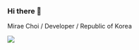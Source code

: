 ### Hi there 👋
Mirae Choi / Developer / Republic of Korea

<a href="mailto:pnenv@naver.com" target="_blank"><img src="https://img.shields.io/badge/Email-0BC904?style=flat-square&logo=Mail.Ru&logoColor=white&link=mailto:pnenv@naver.com"/></a>
<!--
**MiraeChoi/MiraeChoi** is a ✨ _special_ ✨ repository because its `README.md` (this file) appears on your GitHub profile.

Here are some ideas to get you started:

- 🔭 I’m currently working on ...
- 🌱 I’m currently learning ...
- 👯 I’m looking to collaborate on ...
- 🤔 I’m looking for help with ...
- 💬 Ask me about ...
- 📫 How to reach me: ...
- 😄 Pronouns: ...
- ⚡ Fun fact: ...
-->
